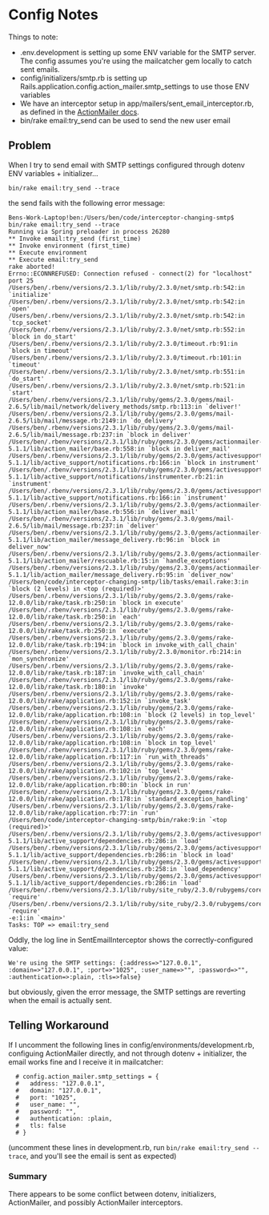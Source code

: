 # Config Notes

Things to note:

* .env.development is setting up some ENV variable for the SMTP server. The config assumes you're using the mailcatcher gem locally to catch sent emails.
* config/initializers/smtp.rb is setting up Rails.application.config.action_mailer.smtp_settings to use those ENV variables
* We have an interceptor setup in app/mailers/sent_email_interceptor.rb, as defined in the [ActionMailer docs](http://guides.rubyonrails.org/action_mailer_basics.html#intercepting-emails).
* bin/rake email:try_send can be used to send the new user email

## Problem

When I try to send email with SMTP settings configured through dotenv ENV variables + initializer...

```
bin/rake email:try_send --trace
```

the send fails with the following error message:

```
Bens-Work-Laptop!ben:/Users/ben/code/interceptor-changing-smtp$ bin/rake email:try_send --trace
Running via Spring preloader in process 26280
** Invoke email:try_send (first_time)
** Invoke environment (first_time)
** Execute environment
** Execute email:try_send
rake aborted!
Errno::ECONNREFUSED: Connection refused - connect(2) for "localhost" port 25
/Users/ben/.rbenv/versions/2.3.1/lib/ruby/2.3.0/net/smtp.rb:542:in `initialize'
/Users/ben/.rbenv/versions/2.3.1/lib/ruby/2.3.0/net/smtp.rb:542:in `open'
/Users/ben/.rbenv/versions/2.3.1/lib/ruby/2.3.0/net/smtp.rb:542:in `tcp_socket'
/Users/ben/.rbenv/versions/2.3.1/lib/ruby/2.3.0/net/smtp.rb:552:in `block in do_start'
/Users/ben/.rbenv/versions/2.3.1/lib/ruby/2.3.0/timeout.rb:91:in `block in timeout'
/Users/ben/.rbenv/versions/2.3.1/lib/ruby/2.3.0/timeout.rb:101:in `timeout'
/Users/ben/.rbenv/versions/2.3.1/lib/ruby/2.3.0/net/smtp.rb:551:in `do_start'
/Users/ben/.rbenv/versions/2.3.1/lib/ruby/2.3.0/net/smtp.rb:521:in `start'
/Users/ben/.rbenv/versions/2.3.1/lib/ruby/gems/2.3.0/gems/mail-2.6.5/lib/mail/network/delivery_methods/smtp.rb:113:in `deliver!'
/Users/ben/.rbenv/versions/2.3.1/lib/ruby/gems/2.3.0/gems/mail-2.6.5/lib/mail/message.rb:2149:in `do_delivery'
/Users/ben/.rbenv/versions/2.3.1/lib/ruby/gems/2.3.0/gems/mail-2.6.5/lib/mail/message.rb:237:in `block in deliver'
/Users/ben/.rbenv/versions/2.3.1/lib/ruby/gems/2.3.0/gems/actionmailer-5.1.1/lib/action_mailer/base.rb:558:in `block in deliver_mail'
/Users/ben/.rbenv/versions/2.3.1/lib/ruby/gems/2.3.0/gems/activesupport-5.1.1/lib/active_support/notifications.rb:166:in `block in instrument'
/Users/ben/.rbenv/versions/2.3.1/lib/ruby/gems/2.3.0/gems/activesupport-5.1.1/lib/active_support/notifications/instrumenter.rb:21:in `instrument'
/Users/ben/.rbenv/versions/2.3.1/lib/ruby/gems/2.3.0/gems/activesupport-5.1.1/lib/active_support/notifications.rb:166:in `instrument'
/Users/ben/.rbenv/versions/2.3.1/lib/ruby/gems/2.3.0/gems/actionmailer-5.1.1/lib/action_mailer/base.rb:556:in `deliver_mail'
/Users/ben/.rbenv/versions/2.3.1/lib/ruby/gems/2.3.0/gems/mail-2.6.5/lib/mail/message.rb:237:in `deliver'
/Users/ben/.rbenv/versions/2.3.1/lib/ruby/gems/2.3.0/gems/actionmailer-5.1.1/lib/action_mailer/message_delivery.rb:96:in `block in deliver_now'
/Users/ben/.rbenv/versions/2.3.1/lib/ruby/gems/2.3.0/gems/actionmailer-5.1.1/lib/action_mailer/rescuable.rb:15:in `handle_exceptions'
/Users/ben/.rbenv/versions/2.3.1/lib/ruby/gems/2.3.0/gems/actionmailer-5.1.1/lib/action_mailer/message_delivery.rb:95:in `deliver_now'
/Users/ben/code/interceptor-changing-smtp/lib/tasks/email.rake:3:in `block (2 levels) in <top (required)>'
/Users/ben/.rbenv/versions/2.3.1/lib/ruby/gems/2.3.0/gems/rake-12.0.0/lib/rake/task.rb:250:in `block in execute'
/Users/ben/.rbenv/versions/2.3.1/lib/ruby/gems/2.3.0/gems/rake-12.0.0/lib/rake/task.rb:250:in `each'
/Users/ben/.rbenv/versions/2.3.1/lib/ruby/gems/2.3.0/gems/rake-12.0.0/lib/rake/task.rb:250:in `execute'
/Users/ben/.rbenv/versions/2.3.1/lib/ruby/gems/2.3.0/gems/rake-12.0.0/lib/rake/task.rb:194:in `block in invoke_with_call_chain'
/Users/ben/.rbenv/versions/2.3.1/lib/ruby/2.3.0/monitor.rb:214:in `mon_synchronize'
/Users/ben/.rbenv/versions/2.3.1/lib/ruby/gems/2.3.0/gems/rake-12.0.0/lib/rake/task.rb:187:in `invoke_with_call_chain'
/Users/ben/.rbenv/versions/2.3.1/lib/ruby/gems/2.3.0/gems/rake-12.0.0/lib/rake/task.rb:180:in `invoke'
/Users/ben/.rbenv/versions/2.3.1/lib/ruby/gems/2.3.0/gems/rake-12.0.0/lib/rake/application.rb:152:in `invoke_task'
/Users/ben/.rbenv/versions/2.3.1/lib/ruby/gems/2.3.0/gems/rake-12.0.0/lib/rake/application.rb:108:in `block (2 levels) in top_level'
/Users/ben/.rbenv/versions/2.3.1/lib/ruby/gems/2.3.0/gems/rake-12.0.0/lib/rake/application.rb:108:in `each'
/Users/ben/.rbenv/versions/2.3.1/lib/ruby/gems/2.3.0/gems/rake-12.0.0/lib/rake/application.rb:108:in `block in top_level'
/Users/ben/.rbenv/versions/2.3.1/lib/ruby/gems/2.3.0/gems/rake-12.0.0/lib/rake/application.rb:117:in `run_with_threads'
/Users/ben/.rbenv/versions/2.3.1/lib/ruby/gems/2.3.0/gems/rake-12.0.0/lib/rake/application.rb:102:in `top_level'
/Users/ben/.rbenv/versions/2.3.1/lib/ruby/gems/2.3.0/gems/rake-12.0.0/lib/rake/application.rb:80:in `block in run'
/Users/ben/.rbenv/versions/2.3.1/lib/ruby/gems/2.3.0/gems/rake-12.0.0/lib/rake/application.rb:178:in `standard_exception_handling'
/Users/ben/.rbenv/versions/2.3.1/lib/ruby/gems/2.3.0/gems/rake-12.0.0/lib/rake/application.rb:77:in `run'
/Users/ben/code/interceptor-changing-smtp/bin/rake:9:in `<top (required)>'
/Users/ben/.rbenv/versions/2.3.1/lib/ruby/gems/2.3.0/gems/activesupport-5.1.1/lib/active_support/dependencies.rb:286:in `load'
/Users/ben/.rbenv/versions/2.3.1/lib/ruby/gems/2.3.0/gems/activesupport-5.1.1/lib/active_support/dependencies.rb:286:in `block in load'
/Users/ben/.rbenv/versions/2.3.1/lib/ruby/gems/2.3.0/gems/activesupport-5.1.1/lib/active_support/dependencies.rb:258:in `load_dependency'
/Users/ben/.rbenv/versions/2.3.1/lib/ruby/gems/2.3.0/gems/activesupport-5.1.1/lib/active_support/dependencies.rb:286:in `load'
/Users/ben/.rbenv/versions/2.3.1/lib/ruby/site_ruby/2.3.0/rubygems/core_ext/kernel_require.rb:55:in `require'
/Users/ben/.rbenv/versions/2.3.1/lib/ruby/site_ruby/2.3.0/rubygems/core_ext/kernel_require.rb:55:in `require'
-e:1:in `<main>'
Tasks: TOP => email:try_send
```

Oddly, the log line in SentEmailInterceptor shows the correctly-configured value:

```
We're using the SMTP settings: {:address=>"127.0.0.1", :domain=>"127.0.0.1", :port=>"1025", :user_name=>"", :password=>"", :authentication=>:plain, :tls=>false}
```

but obviously, given the error message, the SMTP settings are reverting when the email is actually sent.

## Telling Workaround

If I uncomment the following lines in config/environments/development.rb, configuing ActionMailer directly, and not through dotenv + initializer, the email works fine and I receive it in mailcatcher:

```
  # config.action_mailer.smtp_settings = {
  #   address: "127.0.0.1",
  #   domain: "127.0.0.1",
  #   port: "1025",
  #   user_name: "",
  #   password: "",
  #   authentication: :plain,
  #   tls: false
  # }
```

(uncomment these lines in development.rb, run `bin/rake email:try_send --trace`, and you'll see the email is sent as expected)

### Summary

There appears to be some conflict between dotenv, initializers, ActionMailer, and possibly ActionMailer interceptors.

